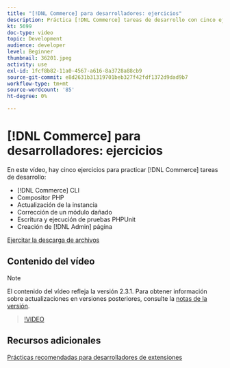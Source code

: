 ```yaml
---
title: "[!DNL Commerce] para desarrolladores: ejercicios"
description: Práctica [!DNL Commerce] tareas de desarrollo con cinco ejercicios útiles.
kt: 5699
doc-type: video
topic: Development
audience: developer
level: Beginner
thumbnail: 36201.jpeg
activity: use
exl-id: 1fcf8b82-11a0-4567-a616-8a3728a88cb9
source-git-commit: e8d2631b31319701beb327f42fdf1372d9dad9b7
workflow-type: tm+mt
source-wordcount: '85'
ht-degree: 0%

---
```


# [!DNL Commerce] para desarrolladores: ejercicios

En este vídeo, hay cinco ejercicios para practicar [!DNL Commerce] tareas de desarrollo:

- [!DNL Commerce] CLI
- Compositor PHP
- Actualización de la instancia
- Corrección de un módulo dañado
- Escritura y ejecución de pruebas PHPUnit
- Creación de [!DNL Admin] página

[Ejercitar la descarga de archivos](./assets/FreeIntro2.3.1.zip)

## Contenido del vídeo

>[!NOTE]
>
>El contenido del vídeo refleja la versión 2.3.1. Para obtener información sobre actualizaciones en versiones posteriores, consulte la [notas de la versión](https://experienceleague.adobe.com/docs/commerce-operations/release/notes/overview.html).

>[!VIDEO](https://video.tv.adobe.com/v/36201?quality=12&learn=on)

## Recursos adicionales

[Prácticas recomendadas para desarrolladores de extensiones](https://developer.adobe.com/commerce/php/best-practices/)
